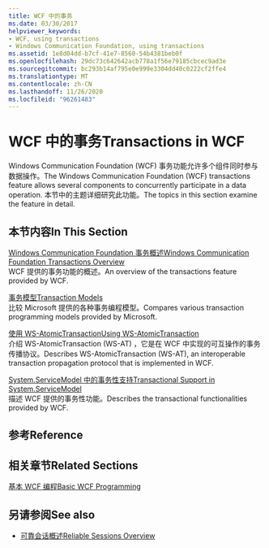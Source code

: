 ```yaml
---
title: WCF 中的事务
ms.date: 03/30/2017
helpviewer_keywords:
- WCF, using transactions
- Windows Communication Foundation, using transactions
ms.assetid: 1e8d04dd-b7cf-41e7-8560-54b4381beb0f
ms.openlocfilehash: 29dc73c642642acb778a1f56e79185cbcec9ad3e
ms.sourcegitcommit: bc293b14af795e0e999e3304dd40c0222cf2ffe4
ms.translationtype: MT
ms.contentlocale: zh-CN
ms.lasthandoff: 11/26/2020
ms.locfileid: "96261483"
---
```

# <a name="transactions-in-wcf"></a><span data-ttu-id="63d63-102">WCF 中的事务</span><span class="sxs-lookup"><span data-stu-id="63d63-102">Transactions in WCF</span></span>

<span data-ttu-id="63d63-103">Windows Communication Foundation (WCF) 事务功能允许多个组件同时参与数据操作。</span><span class="sxs-lookup"><span data-stu-id="63d63-103">The Windows Communication Foundation (WCF) transactions feature allows several components to concurrently participate in a data operation.</span></span> <span data-ttu-id="63d63-104">本节中的主题详细研究此功能。</span><span class="sxs-lookup"><span data-stu-id="63d63-104">The topics in this section examine the feature in detail.</span></span>  
  
## <a name="in-this-section"></a><span data-ttu-id="63d63-105">本节内容</span><span class="sxs-lookup"><span data-stu-id="63d63-105">In This Section</span></span>  

 [<span data-ttu-id="63d63-106">Windows Communication Foundation 事务概述</span><span class="sxs-lookup"><span data-stu-id="63d63-106">Windows Communication Foundation Transactions Overview</span></span>](transactions-overview.md)  
 <span data-ttu-id="63d63-107">WCF 提供的事务功能的概述。</span><span class="sxs-lookup"><span data-stu-id="63d63-107">An overview of the transactions feature provided by WCF.</span></span>  
  
 [<span data-ttu-id="63d63-108">事务模型</span><span class="sxs-lookup"><span data-stu-id="63d63-108">Transaction Models</span></span>](transaction-models.md)  
 <span data-ttu-id="63d63-109">比较 Microsoft 提供的各种事务编程模型。</span><span class="sxs-lookup"><span data-stu-id="63d63-109">Compares various transaction programming models provided by Microsoft.</span></span>  
  
 [<span data-ttu-id="63d63-110">使用 WS-AtomicTransaction</span><span class="sxs-lookup"><span data-stu-id="63d63-110">Using WS-AtomicTransaction</span></span>](using-ws-atomictransaction.md)  
 <span data-ttu-id="63d63-111">介绍 WS-AtomicTransaction (WS-AT) ，它是在 WCF 中实现的可互操作的事务传播协议。</span><span class="sxs-lookup"><span data-stu-id="63d63-111">Describes WS-AtomicTransaction (WS-AT), an interoperable transaction propagation protocol that is implemented in WCF.</span></span>  
  
 [<span data-ttu-id="63d63-112">System.ServiceModel 中的事务性支持</span><span class="sxs-lookup"><span data-stu-id="63d63-112">Transactional Support in System.ServiceModel</span></span>](transactional-support-in-system-servicemodel.md)  
 <span data-ttu-id="63d63-113">描述 WCF 提供的事务性功能。</span><span class="sxs-lookup"><span data-stu-id="63d63-113">Describes the transactional functionalities provided by WCF.</span></span>  
  
## <a name="reference"></a><span data-ttu-id="63d63-114">参考</span><span class="sxs-lookup"><span data-stu-id="63d63-114">Reference</span></span>  
  
## <a name="related-sections"></a><span data-ttu-id="63d63-115">相关章节</span><span class="sxs-lookup"><span data-stu-id="63d63-115">Related Sections</span></span>  

 [<span data-ttu-id="63d63-116">基本 WCF 编程</span><span class="sxs-lookup"><span data-stu-id="63d63-116">Basic WCF Programming</span></span>](../basic-wcf-programming.md)  
  
## <a name="see-also"></a><span data-ttu-id="63d63-117">另请参阅</span><span class="sxs-lookup"><span data-stu-id="63d63-117">See also</span></span>

- [<span data-ttu-id="63d63-118">可靠会话概述</span><span class="sxs-lookup"><span data-stu-id="63d63-118">Reliable Sessions Overview</span></span>](reliable-sessions-overview.md)
